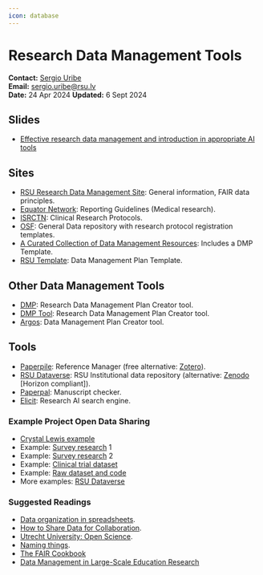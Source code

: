 ```yaml
---
icon: database
---
```


# Research Data Management Tools

**Contact:** [Sergio Uribe](https://science.rsu.lv/en/persons/sergio-e-uribe)\
**Email:** [sergio.uribe@rsu.lv](mailto:sergio.uribe@rsu.lv)\
**Date:** 24 Apr 2024 **Updated:** 6 Sept 2024

## Slides

* [Effective research data management and introduction in appropriate AI tools](https://docs.google.com/presentation/d/e/2PACX-1vTHkuinEZXDKtjzaQZE\_doKLN9e51pUq2-h8\_AhRA5FJpe1OLpqpQoh9HN3o8bJgHffV3HQnIvD34zW/pub?start=false\&loop=false\&delayms=3000)

## Sites

* [RSU Research Data Management Site](https://www.rsu.lv/en/research/research-data-management): General information, FAIR data principles.
* [Equator Network](https://www.equator-network.org/): Reporting Guidelines (Medical research).
* [ISRCTN](https://www.isrctn.com/): Clinical Research Protocols.
* [OSF](https://osf.io/): General Data repository with research protocol registration templates.
* [A Curated Collection of Data Management Resources](https://cghlewis.com/blog/data\_mgmt\_resources/): Includes a DMP Template.
* [RSU Template](https://docs.google.com/document/d/e/2PACX-1vSHvEM99CPghFpGMXzFmSETZV8DSTnGKPuRcUDyijjBvbvn0BNuUQpSYHYukNyJmkP6-f3F-pu6SQgo/pub): Data Management Plan Template.

## Other Data Management Tools

* [DMP](https://dmponline.dcc.ac.uk/): Research Data Management Plan Creator tool.
* [DMP Tool](https://dmptool.org/): Research Data Management Plan Creator tool.
* [Argos](https://argos.openaire.eu/home): Data Management Plan Creator tool.

## Tools

* [Paperpile](https://paperpile.com/app): Reference Manager (free alternative: [Zotero](https://www.zotero.org/)).
* [RSU Dataverse](https://dataverse.rsu.lv/): RSU Institutional data repository (alternative: [Zenodo](https://zenodo.org/) \[Horizon compliant]).
* [Paperpal](https://paperpal.com/): Manuscript checker.
* [Elicit](https://elicit.com/): Research AI search engine.

### Example Project Open Data Sharing

* [Crystal Lewis example](https://osf.io/59gte/)
* Example: [Survey research](https://zenodo.org/records/10605383) 1
* Example: [Survey research](https://zenodo.org/records/8074534) 2
* Example: [Clinical trial dataset](https://zenodo.org/records/7677435)
* Example: [Raw dataset and code](https://zenodo.org/records/6460190)
* More examples: [RSU Dataverse](https://dataverse.rsu.lv/dataverse/rsu/?q=uribe)

### Suggested Readings

* [Data organization in spreadsheets](https://peerj.com/preprints/3183v1/).
* [How to Share Data for Collaboration](https://www.tandfonline.com/doi/full/10.1080/00031305.2017.1375987).
* [Utrecht University: Open Science](https://www.uu.nl/en/research/open-science).
* [Naming things](https://datamgmtinedresearch.com/style).
* [The FAIR Cookbook](https://faircookbook.elixir-europe.org/content/home.html)
* [Data Management in Large-Scale Education Research](https://datamgmtinedresearch.com/)
